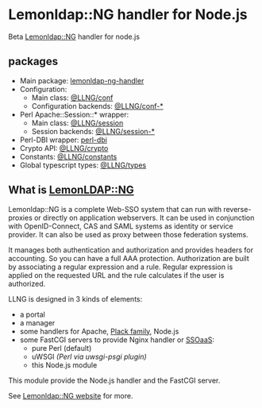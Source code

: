 # Lemonldap::NG handler for Node.js

Beta [Lemonldap::NG](https://lemonldap-ng.org) handler for node.js

## packages

 * Main package: [lemonldap-ng-handler](./packages/handler/README.md)
 * Configuration:
   * Main class: [@LLNG/conf](./packages/conf/README.md)
   * Configuration backends: [@LLNG/conf-\*](./packages/)
 * Perl Apache::Session::\* wrapper:
   * Main class: [@LLNG/session](./packages/session/README.md)
   * Session backends: [@LLNG/session-\*](./packages/)
 * Perl-DBI wrapper: [perl-dbi](./packages/perl-dbi/README.md)
 * Crypto API: [@LLNG/crypto](./packages/crypto/README.md)
 * Constants: [@LLNG/constants](./packages/constants)
 * Global typescript types: [@LLNG/types](./packages/types)

## What is [LemonLDAP::NG](https://lemonldap-ng.org)

Lemonldap::NG is a complete Web-SSO system that can run with reverse-proxies
or directly on application webservers. It can be used in conjunction with
OpenID-Connect, CAS and SAML systems as identity or service provider. It can
also be used as proxy between those federation systems.

It manages both authentication and authorization and provides headers for
accounting. So you can have a full AAA protection. Authorization are built by
associating a regular expression and a rule. Regular expression is applied on
the requested URL and the rule calculates if the user is authorized.

LLNG is designed in 3 kinds of elements:
* a portal
* a manager
* some handlers for Apache, [Plack family](https://plackperl.org), Node.js
* some FastCGI servers to provide Nginx handler or
[SSOaaS](https://lemonldap-ng.org/documentation/2.0/ssoaas):
  * pure Perl (default)
  * uWSGI _(Perl via uwsgi-psgi plugin)_
  * this Node.js module

This module provide the Node.js handler and the FastCGI server.

See [Lemonldap::NG website](http://lemonldap-ng.org) for more.
